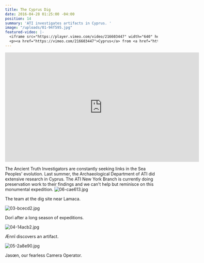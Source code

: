 ```yaml
---
title: The Cyprus Dig
date: 2016-04-28 01:25:00 -04:00
position: 14
summary: 'ATI investigates artifacts in Cyprus. '
image: "/uploads/01-94f595.jpg"
featured-video: |-
  <iframe src="https://player.vimeo.com/video/216603447" width="640" height="360" frameborder="0" webkitallowfullscreen mozallowfullscreen allowfullscreen></iframe>
  <p><a href="https://vimeo.com/216603447">Cyprus</a> from <a href="https://vimeo.com/user43661355">R&aacute;chel R&auml;der, C.I.</a> on <a href="https://vimeo.com">Vimeo</a>.</p>
---
```


<iframe src="https://player.vimeo.com/video/216603447" width="640" height="360" frameborder="0" webkitallowfullscreen mozallowfullscreen allowfullscreen></iframe>

The Ancient Truth Investigators are constantly seeking links in the Sea Peoples' evolution. Last summer, the Archaeological Department of ATI did extensive research in Cyprus. The ATI New York Branch is currently doing preservation work to their findings and we can't help but reminisce on this monumental expedition.
![06-cae613.jpg](/uploads/06-cae613.jpg)

The team at the dig site near Lamaca.

![03-bcecd2.jpg](/uploads/03-bcecd2.jpg)

Dorï after a long season of expeditions.

![04-14acb2.jpg](/uploads/04-14acb2.jpg)

Ænnî discovers an artifact.

![05-2a8e90.jpg](/uploads/05-2a8e90.jpg)

Jasœn, our fearless Camera Operator.